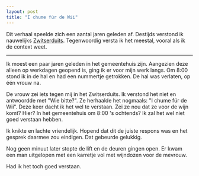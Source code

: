 ```yaml
---
layout: post
title: "I chume für de Wii"
---
```


Dit verhaal speelde zich een aantal jaren geleden af. Destijds verstond ik nauwelijks [Zwitserduits](https://roaldin.ch/zwitserduits/). Tegenwoordig versta ik het meestal, vooral als ik de context weet.

---

Ik moest een paar jaren geleden in het gemeentehuis zijn. Aangezien deze alleen op werkdagen geopend is, ging ik er voor mijn werk langs. Om 8:00 stond ik in de hal en had een nummertje getrokken. De hal was verlaten, op één vrouw na.

De vrouw zei iets tegen mij in het Zwitserduits. Ik verstond het niet en antwoordde met "Wie bitte?". Ze herhaalde het nogmaals: "I chume für de Wii". Deze keer dacht ik het wel te verstaan. Zei ze nou dat ze voor de wijn komt? Hier? In het gemeentehuis om 8:00 's ochtends? Ik zal het wel niet goed verstaan hebben.

Ik knikte en lachte vriendelijk. Hopend dat dit de juiste respons was en het gesprek daarmee zou eindigen. Dat gebeurde gelukkig.

Nog geen minuut later stopte de lift en de deuren gingen open. Er kwam een man uitgelopen met een karretje vol met wijndozen voor de mevrouw.

Had ik het toch goed verstaan.
